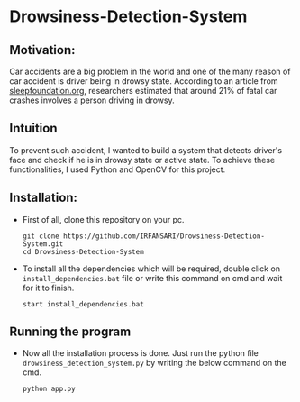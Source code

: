 # Drowsiness-Detection-System

## Motivation:
  Car accidents are a big problem in the world and one of the many reason of car accident is driver being in drowsy state.
  According to an article from [sleepfoundation.org](https://www.sleepfoundation.org/sleep-news/drowsy-driving-is-a-factor-in-21-percent-of-fatal-crashes), researchers estimated that around 21% of fatal car crashes involves a person driving in drowsy.

## Intuition
  To prevent such accident, I wanted to build a system that detects driver's face and check if he is in drowsy state or active state. To achieve these functionalities, I used Python and OpenCV for this project.

## Installation:
  * First of all, clone this repository on your pc.
    ```
    git clone https://github.com/IRFANSARI/Drowsiness-Detection-System.git
    cd Drowsiness-Detection-System
    ```
    
  * To install all the dependencies which will be required, double click on ```install_dependencies.bat``` file or write this command on cmd and wait for it to finish.
    ```
    start install_dependencies.bat
    ```
    
## Running the program
  * Now all the installation process is done. Just run the python file ```drowsiness_detection_system.py``` by writing the below command on the cmd.
    ```
    python app.py
    ```